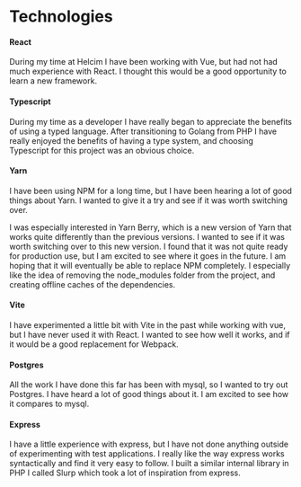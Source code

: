 # Technologies

#### React

During my time at Helcim I have been working with Vue, but had not had much experience with React. I thought this would be a good opportunity to learn a new framework.

#### Typescript

During my time as a developer I have really began to appreciate the benefits of using a typed language. After transitioning to Golang from PHP I have really enjoyed the benefits of having a type system, and choosing Typescript for this project was an obvious choice.

#### Yarn

I have been using NPM for a long time, but I have been hearing a lot of good things about Yarn. I wanted to give it a try and see if it was worth switching over.

I was especially interested in Yarn Berry, which is a new version of Yarn that works quite differently than the previous versions. I wanted to see if it was worth switching over to this new version. I found that it was not quite ready for production use, but I am excited to see where it goes in the future. I am hoping that it will eventually be able to replace NPM completely. I especially like the idea of removing the node_modules folder from the project, and creating offline caches of the dependencies.

#### Vite

I have experimented a little bit with Vite in the past while working with vue, but I have never used it with React. I wanted to see how well it works, and if it would be a good replacement for Webpack.

#### Postgres

All the work I have done this far has been with mysql, so I wanted to try out Postgres. I have heard a lot of good things about it. I am excited to see how it compares to mysql.

#### Express

I have a little experience with express, but I have not done anything outside of experimenting with test applications. I really like the way express works syntactically and find it very easy to follow. I built a similar internal library in PHP I called Slurp which took a lot of inspiration from express.
